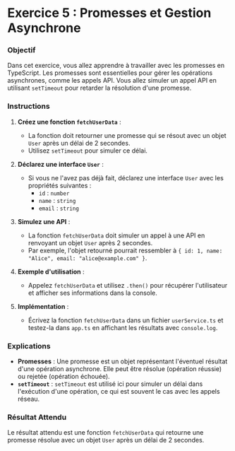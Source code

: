 # Exercice 5 : Promesses et Gestion Asynchrone

### Objectif

Dans cet exercice, vous allez apprendre à travailler avec les promesses en TypeScript. Les promesses sont essentielles pour gérer les opérations asynchrones, comme les appels API. Vous allez simuler un appel API en utilisant `setTimeout` pour retarder la résolution d'une promesse.

### Instructions

1. **Créez une fonction `fetchUserData`** :
   - La fonction doit retourner une promesse qui se résout avec un objet `User` après un délai de 2 secondes.
   - Utilisez `setTimeout` pour simuler ce délai.

2. **Déclarez une interface `User`** :
   - Si vous ne l'avez pas déjà fait, déclarez une interface `User` avec les propriétés suivantes :
     - `id` : `number`
     - `name` : `string`
     - `email` : `string`

3. **Simulez une API** :
   - La fonction `fetchUserData` doit simuler un appel à une API en renvoyant un objet `User` après 2 secondes.
   - Par exemple, l'objet retourné pourrait ressembler à `{ id: 1, name: "Alice", email: "alice@example.com" }`.

4. **Exemple d'utilisation** :
   - Appelez `fetchUserData` et utilisez `.then()` pour récupérer l'utilisateur et afficher ses informations dans la console.

5. **Implémentation** :
   - Écrivez la fonction `fetchUserData` dans un fichier `userService.ts` et testez-la dans `app.ts` en affichant les résultats avec `console.log`.

### Explications

- **Promesses** : Une promesse est un objet représentant l'éventuel résultat d'une opération asynchrone. Elle peut être résolue (opération réussie) ou rejetée (opération échouée).
- **`setTimeout`** : `setTimeout` est utilisé ici pour simuler un délai dans l'exécution d'une opération, ce qui est souvent le cas avec les appels réseau.

### Résultat Attendu

Le résultat attendu est une fonction `fetchUserData` qui retourne une promesse résolue avec un objet `User` après un délai de 2 secondes.
